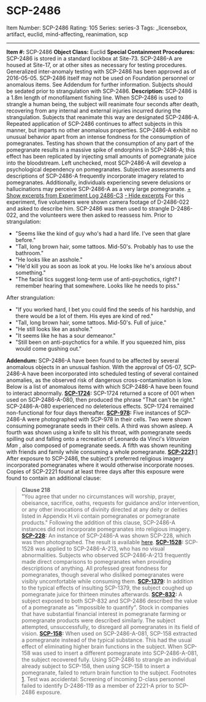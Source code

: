 # SCP-2486
Item Number: SCP-2486
Rating: 105
Series: series-3
Tags: _licensebox, artifact, euclid, mind-affecting, reanimation, scp

---

**Item #:** SCP-2486
**Object Class:** Euclid
**Special Containment Procedures:** SCP-2486 is stored in a standard lockbox at Site-73. SCP-2486-A are housed at Site-17, or at other sites as necessary for testing procedures.
Generalized inter-anomaly testing with SCP-2486 has been approved as of 2016-05-05. SCP-2486 itself may not be used on Foundation personnel or anomalous items. See Addendum for further information.
Subjects should be sedated prior to strangulation with SCP-2486.
**Description:** SCP-2486 is a 1.8m length of monofilament fishing line. When SCP-2486 is used to strangle a human being, the subject will reanimate four seconds after death, recovering from any internal and external injuries incurred during the strangulation. Subjects that reanimate this way are designated SCP-2486-A. Repeated application of SCP-2486 continues to affect subjects in this manner, but imparts no other anomalous properties.
SCP-2486-A exhibit no unusual behavior apart from an intense fondness for the consumption of pomegranates. Testing has shown that the consumption of any part of the pomegranate results in a massive spike of endorphins in SCP-2486-A; this effect has been replicated by injecting small amounts of pomegranate juice into the bloodstream. Left unchecked, most SCP-2486-A will develop a psychological dependency on pomegranates.
Subjective assessments and descriptions of SCP-2486-A frequently incorporate imagery related to pomegranates. Additionally, individuals experiencing severe delusions or hallucinations may perceive SCP-2486-A as a very large pomegranate.
[\+ Show excerpts from Experiment Log 2486-C3](javascript:;)
[\- Hide excerpts](javascript:;)
For this experiment, five volunteers were shown camera footage of D-2486-022 and asked to describe him. SCP-2486 was then used to strangle D-2486-022, and the volunteers were then asked to reassess him.
Prior to strangulation:
  * "Seems like the kind of guy who's had a hard life. I've seen that glare before."
  * "Tall, long brown hair, some tattoos. Mid-50's. Probably has to use the bathroom."
  * "He looks like an asshole."
  * "He'd kill you as soon as look at you. He looks like he's anxious about something."
  * "The facial tics suggest long-term use of anti-psychotics, right? I remember hearing that somewhere. Looks like he needs to piss."

After strangulation:
  * "If you worked hard, I bet you could find the seeds of his hardship, and there would be a lot of them. His eyes are kind of red."
  * "Tall, long brown hair, some tattoos. Mid-50's. Full of juice."
  * "He still looks like an asshole."
  * "It seems like he has a sour demeanor."
  * "Still been on anti-psychotics for a while. If you squeezed him, piss would come gushing out."

**Addendum:** SCP-2486-A have been found to be affected by several anomalous objects in an unusual fashion. With the approval of O5-07, SCP-2486-A have been incorporated into scheduled testing of several contained anomalies, as the observed risk of dangerous cross-contamination is low. Below is a list of anomalous items with which SCP-2486-A have been found to interact abnormally.
**[SCP-1724](/scp-1724):** SCP-1724 returned a score of 001 when used on SCP-2486-A-080, then produced the phrase "That can't be right." SCP-2486-A-080 experienced no deleterious effects. SCP-1724 remained non-functional for four days thereafter.
**[SCP-978](/scp-978):** Five instances of SCP-2486-A were photographed with SCP-978 in their cells. Two were shown consuming pomegranate seeds in their cells. A third was shown asleep. A fourth was shown using a knife to slit his throat, with pomegranate seeds spilling out and falling onto a recreation of Leonardo da Vinci's _Vitruvian Man_ , also composed of pomegranate seeds. A fifth was shown reuniting with friends and family while consuming a whole pomegranate.
**[SCP-2221](/scp-2221):**[1](javascript:;) After exposure to SCP-2486, the subject's preferred religious imagery incorporated pomegranates where it would otherwise incorporate nooses. Copies of SCP-2221 found at least three days after this exposure were found to contain an additional clause:
> **Clause 218**  
>  "You agree that under no circumstances will worship, prayer, obeisance, sacrifice, oaths, requests for guidance and/or intervention, or any other invocations of divinity directed at any deity or deities listed in Appendix H.vii contain pomegranates or pomegranate products."
Following the addition of this clause, SCP-2486-A instances did not incorporate pomegranates into religious imagery.
**[SCP-228](/scp-228):** An instance of SCP-2486-A was shown SCP-228, which was then photographed. The result is available [here](https://scp-wiki.wdfiles.com/local--files/scp-2486/pompomweiweiwei.png).
**[SCP-1528](/scp-1528):** SCP-1528 was applied to SCP-2486-A-213, who has no visual abnormalities. Subjects who observed SCP-2486-A-213 frequently made direct comparisons to pomegranates when providing descriptions of anything. All professed great fondness for pomegranates, though several who disliked pomegranates were visibly uncomfortable while consuming them.
**[SCP-1379](/scp-1379):** In addition to the typical effects of insulting SCP-1379, the subject coughed up pomegranate juice for thirteen minutes afterwards.
**[SCP-832](/scp-832):** A subject exposed to both SCP-832 and SCP-2486 described the value of a pomegranate as "impossible to quantify". Stock in companies that have substantial financial interest in pomegranate farming or pomegranate products were described similarly. The subject attempted, unsuccessfully, to disregard all pomegranates in its field of vision.
**[SCP-158](/scp-158):** When used on SCP-2486-A-081, SCP-158 extracted a pomegranate instead of the typical substance. This had the usual effect of eliminating higher brain functions in the subject. When SCP-158 was used to insert a different pomegranate into SCP-2486-A-081, the subject recovered fully. Using SCP-2486 to strangle an individual already subject to SCP-158, then using SCP-158 to insert a pomegranate, failed to return brain function to the subject.
Footnotes
[1](javascript:;). Test was accidental: Screening of incoming D-class personnel failed to identify D-2486-119 as a member of 2221-A prior to SCP-2486 exposure.